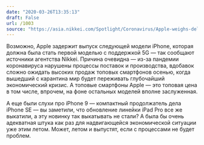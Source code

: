 ```yaml
---
date: "2020-03-26T13:35:13"
draft: False
url: /1003
source: "https://asia.nikkei.com/Spotlight/Coronavirus/Apple-weighs-delaying-5G-iPhone-launch-by-months-sources-say"
---
```


Возможно, Apple задержит выпуск следующей модели iPhone, которая должна была стать первой моделью с поддержкой 5G — так сообщают источники агентства Nikkei. Причина очевидна — из-за пандемии коронавируса нарушены процессы поставок и производства, вдобавок сложно ожидать высоких продаж топовых смартфонов осенью, когда вышедший с карантина мир будет переживать глубочайший экономический кризис. А топовые смартфоны Apple — это топовая цена в том числе, впрочем, на фоне остальных моделей вполне заслуженная.

А еще были слухи про iPhone 9 — компактный продолжатель дела iPhone SE — вы заметили, что обновление линейки iPad Pro все же выкатили, а эту новинку так выкатывать не стали? А была бы очень адекватная штука как раз для надвигающейся экономической ситуации уже этим летом. Может, летом и выпустят, если с процессами не будет проблем.
